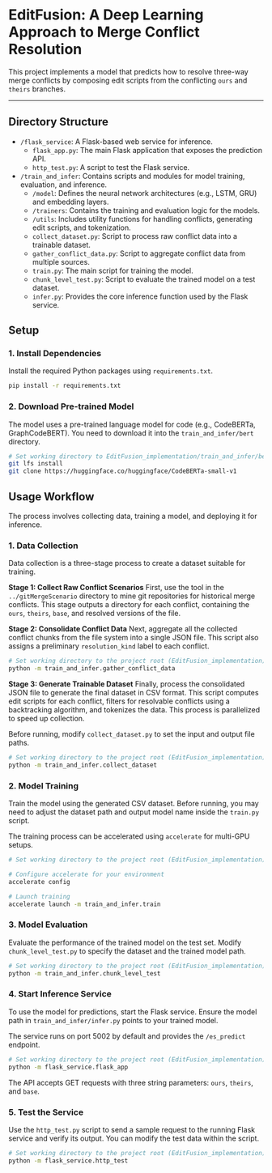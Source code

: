# EditFusion: A Deep Learning Approach to Merge Conflict Resolution

This project implements a model that predicts how to resolve three-way merge conflicts by composing edit scripts from the conflicting `ours` and `theirs` branches.

***

## Directory Structure

-   `/flask_service`: A Flask-based web service for inference.
    -   `flask_app.py`: The main Flask application that exposes the prediction API.
    -   `http_test.py`: A script to test the Flask service.
-   `/train_and_infer`: Contains scripts and modules for model training, evaluation, and inference.
    -   `/model`: Defines the neural network architectures (e.g., LSTM, GRU) and embedding layers.
    -   `/trainers`: Contains the training and evaluation logic for the models.
    -   `/utils`: Includes utility functions for handling conflicts, generating edit scripts, and tokenization.
    -   `collect_dataset.py`: Script to process raw conflict data into a trainable dataset.
    -   `gather_conflict_data.py`: Script to aggregate conflict data from multiple sources.
    -   `train.py`: The main script for training the model.
    -   `chunk_level_test.py`: Script to evaluate the trained model on a test dataset.
    -   `infer.py`: Provides the core inference function used by the Flask service.

## Setup

### 1. Install Dependencies

Install the required Python packages using `requirements.txt`.

```bash
pip install -r requirements.txt
```

### 2. Download Pre-trained Model

The model uses a pre-trained language model for code (e.g., CodeBERTa, GraphCodeBERT). You need to download it into the `train_and_infer/bert` directory.

```bash
# Set working directory to EditFusion_implementation/train_and_infer/bert
git lfs install
git clone https://huggingface.co/huggingface/CodeBERTa-small-v1
```

## Usage Workflow

The process involves collecting data, training a model, and deploying it for inference.

### 1. Data Collection

Data collection is a three-stage process to create a dataset suitable for training.

**Stage 1: Collect Raw Conflict Scenarios**
First, use the tool in the `../gitMergeScenario` directory to mine git repositories for historical merge conflicts. This stage outputs a directory for each conflict, containing the `ours`, `theirs`, `base`, and resolved versions of the file.

**Stage 2: Consolidate Conflict Data**
Next, aggregate all the collected conflict chunks from the file system into a single JSON file. This script also assigns a preliminary `resolution_kind` label to each conflict.

```bash
# Set working directory to the project root (EditFusion_implementation)
python -m train_and_infer.gather_conflict_data
```

**Stage 3: Generate Trainable Dataset**
Finally, process the consolidated JSON file to generate the final dataset in CSV format. This script computes edit scripts for each conflict, filters for resolvable conflicts using a backtracking algorithm, and tokenizes the data. This process is parallelized to speed up collection.

Before running, modify `collect_dataset.py` to set the input and output file paths.

```bash
# Set working directory to the project root (EditFusion_implementation)
python -m train_and_infer.collect_dataset
```

### 2. Model Training

Train the model using the generated CSV dataset. Before running, you may need to adjust the dataset path and output model name inside the `train.py` script.

The training process can be accelerated using `accelerate` for multi-GPU setups.

```bash
# Set working directory to the project root (EditFusion_implementation)

# Configure accelerate for your environment
accelerate config

# Launch training
accelerate launch -m train_and_infer.train
```

### 3. Model Evaluation

Evaluate the performance of the trained model on the test set. Modify `chunk_level_test.py` to specify the dataset and the trained model path.

```bash
# Set working directory to the project root (EditFusion_implementation)
python -m train_and_infer.chunk_level_test
```

### 4. Start Inference Service

To use the model for predictions, start the Flask service. Ensure the model path in `train_and_infer/infer.py` points to your trained model.

The service runs on port 5002 by default and provides the `/es_predict` endpoint.

```bash
# Set working directory to the project root (EditFusion_implementation)
python -m flask_service.flask_app
```

The API accepts GET requests with three string parameters: `ours`, `theirs`, and `base`.

### 5. Test the Service

Use the `http_test.py` script to send a sample request to the running Flask service and verify its output. You can modify the test data within the script.

```bash
# Set working directory to the project root (EditFusion_implementation)
python -m flask_service.http_test
```
